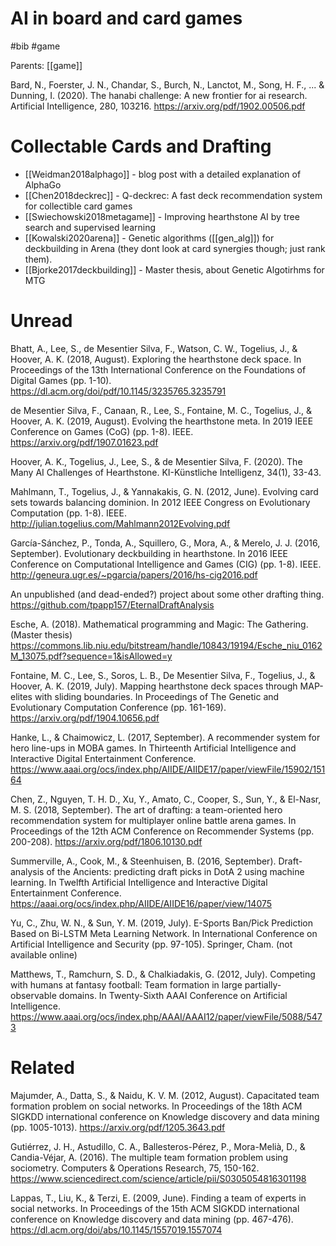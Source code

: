 # AI in board and card games

#bib #game

Parents: [[game]]

Bard, N., Foerster, J. N., Chandar, S., Burch, N., Lanctot, M., Song, H. F., ... & Dunning, I. (2020). The hanabi challenge: A new frontier for ai research. Artificial Intelligence, 280, 103216.
https://arxiv.org/pdf/1902.00506.pdf

# Collectable Cards and Drafting

* [[Weidman2018alphago]] - blog post with a detailed explanation of AlphaGo
* [[Chen2018deckrec]] - Q-deckrec: A fast deck recommendation system for collectible card games
* [[Swiechowski2018metagame]] - Improving hearthstone AI by tree search and supervised learning
* [[Kowalski2020arena]] - Genetic algorithms ([[gen_alg]]) for deckbuilding in Arena (they dont look at card synergies though; just rank them).
* [[Bjorke2017deckbuilding]] - Master thesis, about Genetic Algotirhms for MTG

# Unread

Bhatt, A., Lee, S., de Mesentier Silva, F., Watson, C. W., Togelius, J., & Hoover, A. K. (2018, August). Exploring the hearthstone deck space. In Proceedings of the 13th International Conference on the Foundations of Digital Games (pp. 1-10).
https://dl.acm.org/doi/pdf/10.1145/3235765.3235791

de Mesentier Silva, F., Canaan, R., Lee, S., Fontaine, M. C., Togelius, J., & Hoover, A. K. (2019, August). Evolving the hearthstone meta. In 2019 IEEE Conference on Games (CoG) (pp. 1-8). IEEE.
https://arxiv.org/pdf/1907.01623.pdf

Hoover, A. K., Togelius, J., Lee, S., & de Mesentier Silva, F. (2020). The Many AI Challenges of Hearthstone. KI-Künstliche Intelligenz, 34(1), 33-43.

Mahlmann, T., Togelius, J., & Yannakakis, G. N. (2012, June). Evolving card sets towards balancing dominion. In 2012 IEEE Congress on Evolutionary Computation (pp. 1-8). IEEE.
http://julian.togelius.com/Mahlmann2012Evolving.pdf

García-Sánchez, P., Tonda, A., Squillero, G., Mora, A., & Merelo, J. J. (2016, September). Evolutionary deckbuilding in hearthstone. In 2016 IEEE Conference on Computational Intelligence and Games (CIG) (pp. 1-8). IEEE.
http://geneura.ugr.es/~pgarcia/papers/2016/hs-cig2016.pdf

An unpublished (and dead-ended?) project about some other drafting thing.
https://github.com/tpapp157/EternalDraftAnalysis

Esche, A. (2018). Mathematical programming and Magic: The Gathering. (Master thesis)
https://commons.lib.niu.edu/bitstream/handle/10843/19194/Esche_niu_0162M_13075.pdf?sequence=1&isAllowed=y

Fontaine, M. C., Lee, S., Soros, L. B., De Mesentier Silva, F., Togelius, J., & Hoover, A. K. (2019, July). Mapping hearthstone deck spaces through MAP-elites with sliding boundaries. In Proceedings of The Genetic and Evolutionary Computation Conference (pp. 161-169).
https://arxiv.org/pdf/1904.10656.pdf

Hanke, L., & Chaimowicz, L. (2017, September). A recommender system for hero line-ups in MOBA games. In Thirteenth Artificial Intelligence and Interactive Digital Entertainment Conference.
https://www.aaai.org/ocs/index.php/AIIDE/AIIDE17/paper/viewFile/15902/15164

Chen, Z., Nguyen, T. H. D., Xu, Y., Amato, C., Cooper, S., Sun, Y., & El-Nasr, M. S. (2018, September). The art of drafting: a team-oriented hero recommendation system for multiplayer online battle arena games. In Proceedings of the 12th ACM Conference on Recommender Systems (pp. 200-208).
https://arxiv.org/pdf/1806.10130.pdf

Summerville, A., Cook, M., & Steenhuisen, B. (2016, September). Draft-analysis of the Ancients: predicting draft picks in DotA 2 using machine learning. In Twelfth Artificial Intelligence and Interactive Digital Entertainment Conference.
https://aaai.org/ocs/index.php/AIIDE/AIIDE16/paper/view/14075

Yu, C., Zhu, W. N., & Sun, Y. M. (2019, July). E-Sports Ban/Pick Prediction Based on Bi-LSTM Meta Learning Network. In International Conference on Artificial Intelligence and Security (pp. 97-105). Springer, Cham.
(not available online)

Matthews, T., Ramchurn, S. D., & Chalkiadakis, G. (2012, July). Competing with humans at fantasy football: Team formation in large partially-observable domains. In Twenty-Sixth AAAI Conference on Artificial Intelligence.
https://www.aaai.org/ocs/index.php/AAAI/AAAI12/paper/viewFile/5088/5473

# Related

Majumder, A., Datta, S., & Naidu, K. V. M. (2012, August). Capacitated team formation problem on social networks. In Proceedings of the 18th ACM SIGKDD international conference on Knowledge discovery and data mining (pp. 1005-1013).
https://arxiv.org/pdf/1205.3643.pdf

Gutiérrez, J. H., Astudillo, C. A., Ballesteros-Pérez, P., Mora-Melià, D., & Candia-Véjar, A. (2016). The multiple team formation problem using sociometry. Computers & Operations Research, 75, 150-162.
https://www.sciencedirect.com/science/article/pii/S0305054816301198

Lappas, T., Liu, K., & Terzi, E. (2009, June). Finding a team of experts in social networks. In Proceedings of the 15th ACM SIGKDD international conference on Knowledge discovery and data mining (pp. 467-476).
https://dl.acm.org/doi/abs/10.1145/1557019.1557074